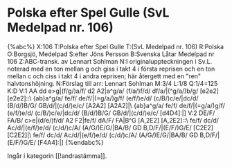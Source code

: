 # Polska efter Spel Gulle (SvL Medelpad nr. 106)

{%abc%}
X:106
T:Polska efter Spel Gulle
T:(SvL Medelpad nr. 106)
R:Polska
O:Borgsjö, Medelpad
S:efter Jöns Persson
B:Svenska Låtar Medelpad nr 106
Z:ABC-transk. av Lennart Sohlman
N:I originaluppteckningen i Sv.L. noterad med en ton mellan g och giss i takt 4 i första reprisen och en ton mellan c och ciss i takt 4 i andra reprisen; här återgett med en "ren" halvtonshöjning.
N:Förslag till arr: Lennart Sohlman
M:3/4
L:1/8
Q:1/4=125
K:D
V:1
AA dd e>g|(f/g/)a/f/ d2 A2|a^g/a/ (f/a/)f/d/ df/a/|(^g/a/)b/g/ [e2e2][e2e2]::\\
{ab}a^g/a/ fe/f/ de/f/|(=g/a/)g/f/ (e/f/)e/d/ (c/B/)c/e/|dc/d/ (B/d/)B/G/ GB/d/|(c/d/)e/c/ [A2A2] [A2A2]|\\
{ab}a^g/a/ fe/f/ de/f/|(=g/a/)g/f/ (e/f/)e/d/ (c/B/)c/e/|dc/d/ (B/d/)B/G/ GB/d/|(c/d/)e/c/ [d4D4]:|]
V:2
DE/F/ FA/B/ c>e|(d/e/)f/d/ A2 F2|fe/f/ dA/F/ FA|B^G [A,2E2] [A,2E2]::\\
fe/f/ dc/d/ Ac/d/|(e/f/)e/d/ (c/d/)c/A/ (A/G/)E/G/|BA/B/ GD B,D/F/|(E/F/)G/E/ [C2E2][C2E2]|\\
fe/f/ dc/d/ Ac/d/|(e/f/)e/d/ (c/d/)c/A/ (A/G/)E/G/|BA/B/ GD B,D/F/|(E/F/)G/E/ [F4A4]:|]
{%endabc%}

Ingår i kategorin [[!andrastämma]].

